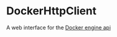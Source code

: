 # DockerHttpClient

A web interface for the [Docker engine api](https://docs.docker.com/engine/api/v1.30/)